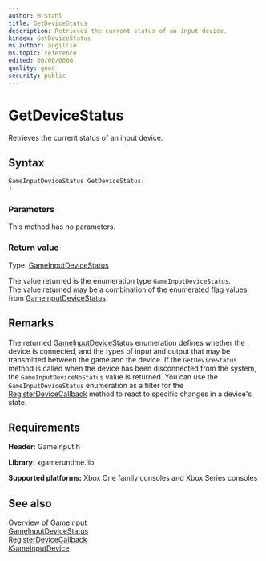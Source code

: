 ```yaml
---
author: M-Stahl
title: GetDeviceStatus
description: Retrieves the current status of an input device.
kindex: GetDeviceStatus
ms.author: angillie
ms.topic: reference
edited: 00/00/0000
quality: good
security: public
---
```


# GetDeviceStatus  

Retrieves the current status of an input device.  

## Syntax  
  
```cpp
GameInputDeviceStatus GetDeviceStatus(  
)  
```  
  
### Parameters 

This method has no parameters.
  
### Return value  

Type: [GameInputDeviceStatus](../../../enums/gameinputdevicestatus.md)  
  
The value returned is the enumeration type ``GameInputDeviceStatus``.  
The value returned may be a combination of the enumerated flag values from [GameInputDeviceStatus](../../../enums/gameinputdevicestatus.md).
  
## Remarks  

The returned [GameInputDeviceStatus](../../../enums/gameinputdevicestatus.md) enumeration defines whether the device is connected, and the types of input and output that may be transmitted between the game and the device. If the ``GetDeviceStatus`` method is called when the device has been disconnected from the system, the ``GameInputDeviceNoStatus`` value is returned. You can use the ``GameInputDeviceStatus`` enumeration as a filter for the [RegisterDeviceCallback](../../igameinput/methods/igameinput_registerdevicecallback.md) method to react to specific changes in a device's state.

## Requirements  
  
**Header:** GameInput.h
  
**Library:** xgameruntime.lib
  
**Supported platforms:** Xbox One family consoles and Xbox Series consoles  
  
## See also  

[Overview of GameInput](../../../../../../input/overviews/input-overview.md)    
[GameInputDeviceStatus](../../../enums/gameinputdevicestatus.md)  
[RegisterDeviceCallback](../../igameinput/methods/igameinput_registerdevicecallback.md)    
[IGameInputDevice](../igameinputdevice.md)